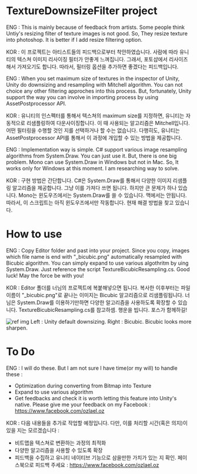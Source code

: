 # TextureDownsizeFilter project

ENG : This is mainly because of feedback from artists. Some people think Untiy's resizing filter of texture images is not good. So, They resize texture into photoshop. It is better if I add resize filtering option.

KOR : 이 프로젝트는 아티스트들의 피드백으로부터 착안하였습니다. 사람에 따라 유니티의 텍스쳐 이미지 리사이징 필터가 안좋게 느껴집니다. 그래서, 포토샵에서 리사이즈해서 가져오기도 합니다. 따라서, 필터링 옵션을 추가하면 좋겠다는 피드백입니다.

ENG : When you set maximum size of textures in the inspector of Unity, Unity do downsizing and resampling with Mitchell algorithm. You can not choice any other filtering approches into this process. But, fortunately, Unity support the way you can involve in importing process by using AssetPostprocessor API.

KOR : 유니티의 인스펙터를 통해서 텍스쳐의 maximum size를 지정하면, 유니티는 자동적으로 리샘플링하여 다운사이징합니다. 이 때 사용되는 알고리즘은 Mitchell입니다. 어떤 필터링을 수행할 것인 지를 선택하거나 할 수는 없습니다. 다행히도, 유니티는 AssetPostprocessor API를 통해서 이 과정에 개입할 수 있는 방법을 제공합니다.

ENG : Implementation way is simple. C# support various image resampling algorithms from System.Draw. You can just use it. But, there is one big problem. Mono can use System.Draw in Windows but not in Mac. So, It works only for Windows at this moment. I am researching way to solve.

KOR : 구현 방법은 간단합니다. C#은 System.Draw를 통해서 다양한 이미지 리샘플링 알고리즘을 제공합니다. 그냥 이를 가져다 쓰면 됩니다. 하지만 큰 문제가 하나 있습니다. Mono는 윈도우즈에서는 System.Draw를 쓸 수 있습니다. 맥에서는 안됩니다. 따라서, 이 스크립트는 아직 윈도우즈에서만 작동합니다. 현재 해결 방법을 찾고 있습니다.


# How to use

ENG : Copy Editor folder and past into your project. Since you copy, images which file name is end with "_bicubic.png" automatically resampled with Bicubic algorithm. You can simply expand to use various algothritm by uing System.Draw. Just reference the script TextureBicubicResampling.cs. Good luck! May the force be with you!

KOR : Editor 폴더를 너님의 프로젝트에 복붙해넣으면 됩니다. 복사한 이후부터는 파일 이름이 "_bicubic.png"로 끝나는 이미지는 Bicubic 알고리즘으로 리샘플링됩니다. 너님은 System.Draw를 이용하기만하면 다양한 알고리즘을 사용하도록 확장할 수 있습니다. TextureBicubicResampling.cs를 참고하셈. 행운을 빕니다. 포스가 함께하길!

![ref img](https://github.com/ozlael/TextureDownsizeFilter/blob/master/bicubicdiff.PNG)
Left : Unity default downsizing. Right : Bicubic. Bicubic looks more sharpen.


# To Do

ENG : I will do these. But I am not sure I have time(or my will) to handle these : 
- Optimization during converting from Bitmap into Texture
- Expand to use various algorithm
- Get feedbacks and check it is worth letting this feature into Unity's native. Please give me your feedback on my Facebook : https://www.facebook.com/ozlael.oz

KOR : 다음 내용들을 추가로 작업할 예정입니다. 다만, 이를 처리할 시간(혹은 의지)이 있을 지는 모르겠습니다 :
- 비트맵을 텍스쳐로 변환하는 과정의 최적화
- 다양한 알고리즘을 사용할 수 있도록 확장
- 피드백을 수집하고 유니티 네이티브 기능으로 삼을만한 가치가 있는 지 확인. 페이스북으로 피드백 주세요 : https://www.facebook.com/ozlael.oz
